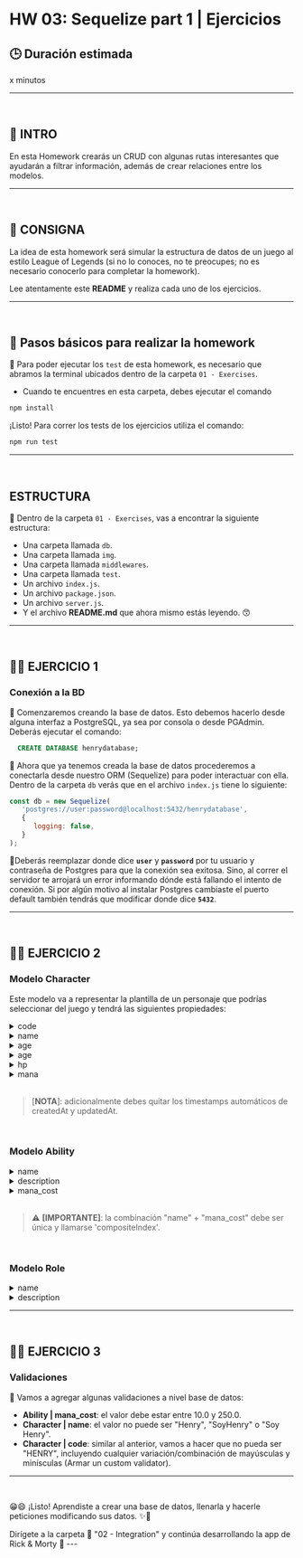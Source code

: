 # HW 03: Sequelize part 1 | Ejercicios

## **🕒 Duración estimada**

x minutos

---

<br />

## **📌 INTRO**

En esta Homework crearás un CRUD con algunas rutas interesantes que ayudarán a filtrar información, además de crear relaciones entre los modelos.

---

<br />

## **📍 CONSIGNA**

La idea de esta homework será simular la estructura de datos de un juego al estilo League of Legends (si no lo conoces, no te preocupes; no es necesario conocerlo para completar la homework).

Lee atentamente este **README** y realiza cada uno de los ejercicios.

---

<br />

## **📖 Pasos básicos para realizar la homework**

🔹 Para poder ejecutar los `test` de esta homework, es necesario que abramos la terminal ubicados dentro de la carpeta `01 - Exercises`.

-  Cuando te encuentres en esta carpeta, debes ejecutar el comando

```bash
npm install
```

¡Listo! Para correr los tests de los ejercicios utiliza el comando:

```bash
npm run test
```

---

<br />

## **ESTRUCTURA**

🔹 Dentro de la carpeta `01 - Exercises`, vas a encontrar la siguiente estructura:

-  Una carpeta llamada `db`.
-  Una carpeta llamada `img`.
-  Una carpeta llamada `middlewares`.
-  Una carpeta llamada `test`.
-  Un archivo `index.js`.
-  Un archivo `package.json`.
-  Un archivo `server.js`.
-  Y el archivo **README.md** que ahora mismo estás leyendo. 😙

---

<br />

## **👩‍💻 EJERCICIO 1**

### **Conexión a la BD**

📍 Comenzaremos creando la base de datos. Esto debemos hacerlo desde alguna interfaz a PostgreSQL, ya sea por consola o desde PGAdmin. Deberás ejecutar el comando:

```sql
  CREATE DATABASE henrydatabase;
```

📍 Ahora que ya tenemos creada la base de datos procederemos a conectarla desde nuestro ORM (Sequelize) para poder interactuar con ella. Dentro de la carpeta `db` verás que en el archivo `index.js` tiene lo siguiente:

```js
const db = new Sequelize(
   'postgres://user:password@localhost:5432/henrydatabase',
   {
      logging: false,
   }
);
```

📍Deberás reemplazar donde dice **`user`** y **`password`** por tu usuario y contraseña de Postgres para que la conexión sea exitosa. Sino, al correr el servidor te arrojará un error informando dónde está fallando el intento de conexión. Si por algún motivo al instalar Postgres cambiaste el puerto default también tendrás que modificar donde dice **`5432`**.

---

<br />

## **👩‍💻 EJERCICIO 2**

### **Modelo Character**

Este modelo va a representar la plantilla de un personaje que podrías seleccionar del juego y tendrá las siguientes propiedades:

<details>
   <summary>code</summary>
   <ul>
      <li>String</li>
      <li>5 caracteres máximo</li>
      <li>Primary Key</li>
   </ul>
</details>
<details>
   <summary>name</summary>
   <ul>
      <li>String</li>
      <li>Debe ser único</li>
   </ul>
</details>
<details>
   <summary>age</summary>
   <ul>
      <li>Integer</li>
      <li>No puede ser null</li>
   </ul>
</details>
<details>
   <summary>age</summary>
   <ul>
      <li>Enum ('Human', 'Elf', 'Machine', 'Demon', 'Animal', 'Other') | Default 'Other'</li>
      <li>No puede ser null</li>
   </ul>
</details>
<details>
   <summary>hp</summary>
   <ul>
      <li>Float</li>
      <li>No puede ser null</li>
   </ul>
</details>
<details>
   <summary>mana</summary>
   <ul>
      <li>Float</li>
      <li>No puede ser null</li>
   </ul>
</details>

</br>

> [**NOTA**]: adicionalmente debes quitar los timestamps automáticos de createdAt y updatedAt.

</br>

### **Modelo Ability**

<details>
   <summary>name</summary>
   <ul>
      <li>String</li>
   </ul>
</details>
<details>
   <summary>description</summary>
   <ul>
      <li>Text</li>
   </ul>
</details>
<details>
   <summary>mana_cost</summary>
   <ul>
      <li>Float</li>
   </ul>
</details>

</br>

> ⚠️ **[IMPORTANTE]**: la combinación "name" + "mana_cost" debe ser única y llamarse 'compositeIndex'.

</br>

### **Modelo Role**

<details>
   <summary>name</summary>
   <ul>
      <li>String</li>
      <li>Debe ser único</li>
   </ul>
</details>
<details>
   <summary>description</summary>
   <ul>
      <li>String</li>
   </ul>
</details>

---

<br />

## **👩‍💻 EJERCICIO 3**

### **Validaciones**

📍 Vamos a agregar algunas validaciones a nivel base de datos:

-  **Ability | mana_cost**: el valor debe estar entre 10.0 y 250.0.
-  **Character | name**: el valor no puede ser "Henry", "SoyHenry" o "Soy Henry".
-  **Character | code**: similar al anterior, vamos a hacer que no pueda ser "HENRY", incluyendo cualquier variación/combinación de mayúsculas y minísculas (Armar un custom validator).

---

<br />

😁😄 ¡Listo! Aprendiste a crear una base de datos, llenarla y hacerle peticiones modificando sus datos. ✨🚀

Dirígete a la carpeta 📂 "02 - Integration" y continúa desarrollando la app de Rick & Morty 🤩 ---
